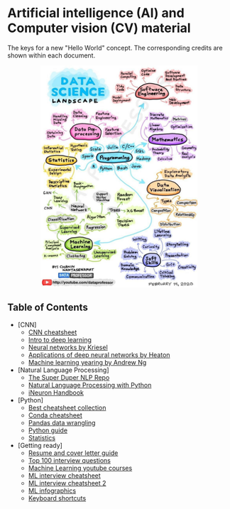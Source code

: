 # Artificial intelligence (AI) and Computer vision (CV) material
The keys for a new "Hello World" concept.
The corresponding credits are shown within each document.

<p align="center">
  <img width="70.3%" src="https://raw.githubusercontent.com/erikycd/AI_CV_material/main/Datascience%20landscape.jpg">
</p>

## Table of Contents

- [CNN]
    - [CNN cheatsheet](https://github.com/erikycd/AI_CV_material/blob/main/CNN/CNN%20cheetsheet.pdf)
    - [Intro to deep learning](https://github.com/erikycd/AI_CV_material/blob/main/CNN/Intro%20to%20deep%20learning.pdf)
    - [Neural networks by Kriesel](https://github.com/erikycd/AI_CV_material/blob/main/CNN/Neural%20Networks%20-%20David%20Kriesel.pdf)
    - [Applications of deep neural networks by Heaton](https://github.com/erikycd/AI_CV_material/blob/main/CNN/Applications%20of%20Deep%20Neural%20Networks%20-%20Jeff%20Heaton.pdf)
    - [Machine learning yearing by Andrew Ng](https://github.com/erikycd/AI_CV_material/blob/main/CNN/Machine%20Learning%20Yearing%20-%20Andrew%20NG.pdf)
- [Natural Language Processing]
    - [The Super Duper NLP Repo](https://github.com/erikycd/AI_CV_material/blob/main/NLP/The%20Super%20Duper%20NLP%20Repo.pdf)
    - [Natural Language Processing with Python](https://github.com/erikycd/AI_CV_material/blob/main/NLP/Natural%20Language%20Processing%20with%20Python.pdf)
    - [iNeuron Handbook](https://github.com/erikycd/AI_CV_material/blob/main/NLP/iNeuron%20handbook.pdf)
- [Python]
    - [Best cheatsheet collection](https://github.com/erikycd/AI_CV_material/blob/main/python/Cheatsheet%20collection.pdf)
    - [Conda cheatsheet](https://github.com/erikycd/AI_CV_material/blob/main/python/Conda-cheatsheet.pdf)
    - [Pandas data wrangling](https://github.com/erikycd/AI_CV_material/blob/main/python/Pandas%20data%20wrangling.pdf)
    - [Python guide](https://github.com/erikycd/AI_CV_material/blob/main/python/Python%20cheatsheet.pdf)
    - [Statistics](https://github.com/erikycd/AI_CV_material/blob/main/python/Statistics%20cheatsheet.pdf)
- [Getting ready]
    - [Resume and cover letter guide](https://github.com/erikycd/AI_CV_material/blob/main/Getting%20ready/Resume%20and%20cover%20letter%20guide.pdf)
    - [Top 100 interview questions](https://github.com/erikycd/AI_CV_material/blob/main/Getting%20ready/Top%20100%20python%20interview%20questions.pdf)
    - [Machine Learning youtube courses](https://github.com/erikycd/AI_CV_material/blob/main/Getting%20ready/Machine%20Learning%20youtube%20courses.pdf)
    - [ML interview cheatsheet](https://github.com/erikycd/AI_CV_material/blob/main/Getting%20ready/ML%20interview%20cheatsheet.pdf)
    - [ML interview cheatsheet 2](https://github.com/erikycd/AI_CV_material/blob/main/Getting%20ready/ML%20interview%20cheatsheet%202.pdf)
    - [ML infographics](https://github.com/erikycd/AI_CV_material/blob/main/Getting%20ready/ML%20infographics.pdf)
    - [Keyboard shortcuts](https://github.com/erikycd/AI_CV_material/blob/main/Getting%20ready/Keyboard%20shortcuts.pdf)
